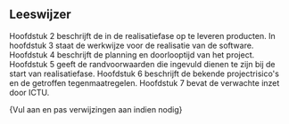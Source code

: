 ## Leeswijzer

Hoofdstuk 2 beschrijft de in de realisatiefase op te leveren producten. In hoofdstuk 3 staat de werkwijze voor de realisatie van de software. Hoofdstuk 4 beschrijft de planning en doorlooptijd van het project. Hoofdstuk 5 geeft de randvoorwaarden die ingevuld dienen te zijn bij de start van realisatiefase. Hoofdstuk 6 beschrijft de bekende projectrisico's en de getroffen tegenmaatregelen. Hoofdstuk 7 bevat de verwachte inzet door ICTU.

{Vul aan en pas verwijzingen aan indien nodig}

